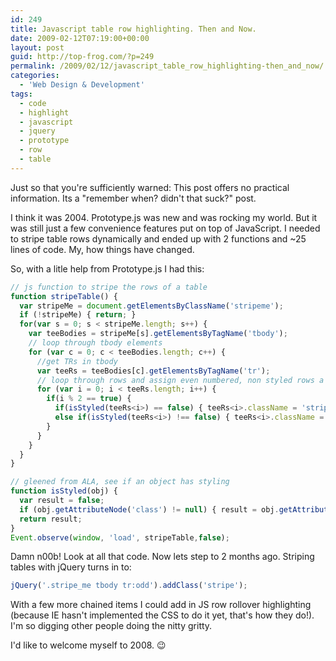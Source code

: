```yaml
---
id: 249
title: Javascript table row highlighting. Then and Now.
date: 2009-02-12T07:19:00+00:00
layout: post
guid: http://top-frog.com/?p=249
permalink: /2009/02/12/javascript_table_row_highlighting-then_and_now/
categories:
  - 'Web Design & Development'
tags:
  - code
  - highlight
  - javascript
  - jquery
  - prototype
  - row
  - table
---
```

Just so that you're sufficiently warned: This post offers no practical information. Its a "remember when? didn't that suck?" post.

I think it was 2004. Prototype.js was new and was rocking my world. But it was still just a few convenience features put on top of JavaScript. I needed to stripe table rows dynamically and ended up with 2 functions and ~25 lines of code. My, how things have changed.



So, with a litle help from Prototype.js I had this:

``` js
// js function to stripe the rows of a table
function stripeTable() {
  var stripeMe = document.getElementsByClassName('stripeme');
  if (!stripeMe) { return; }
  for(var s = 0; s < stripeMe.length; s++) {
    var teeBodies = stripeMe[s].getElementsByTagName('tbody');
    // loop through tbody elements
    for (var c = 0; c < teeBodies.length; c++) {
      //get TRs in tbody
      var teeRs = teeBodies[c].getElementsByTagName('tr');
      // loop through rows and assign even numbered, non styled rows a new class
      for (var i = 0; i < teeRs.length; i++) {
        if(i % 2 == true) {
          if(isStyled(teeRs<i>) == false) { teeRs<i>.className = 'stripeme_two'; }
          else if(isStyled(teeRs<i>) !== false) { teeRs<i>.className = teeRs<i>.className + ' stripeme_two'; }
        }
      }
    }
  }
}

// gleened from ALA, see if an object has styling
function isStyled(obj) {
  var result = false;
  if (obj.getAttributeNode('class') != null) { result = obj.getAttributeNode('class').value; }
  return result;
}
Event.observe(window, 'load', stripeTable,false);
```

Damn n00b! Look at all that code. Now lets step to 2 months ago. Striping tables with jQuery turns in to:

``` js
jQuery('.stripe_me tbody tr:odd').addClass('stripe');
```

With a few more chained items I could add in JS row rollover highlighting (because IE hasn't implemented the CSS to do it yet, that's how they do!). I'm so digging other people doing the nitty gritty.

I'd like to welcome myself to 2008. 😉